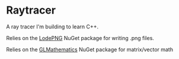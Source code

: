 # Raytracer
A ray tracer I'm building to learn C++.

Relies on the [LodePNG](https://github.com/lvandeve/lodepng) NuGet package for writing .png files.

Relies on the [GLMathematics](https://www.nuget.org/packages/glm/0.9.9.600) NuGet package for matrix/vector math
